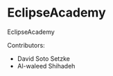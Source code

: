 EclipseAcademy
==============

EclipseAcademy

Contributors:
* David Soto Setzke
* Al-waleed Shihadeh
